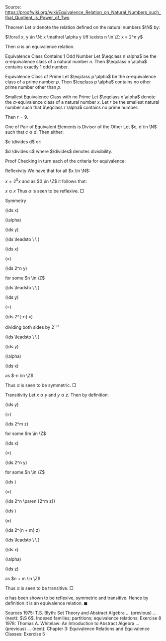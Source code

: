 # 

Source: https://proofwiki.org/wiki/Equivalence_Relation_on_Natural_Numbers_such_that_Quotient_is_Power_of_Two



Theorem
Let $\alpha$ denote the relation defined on the natural numbers $\N$ by:

$\forall x, y \in \N: x \mathrel \alpha y \iff \exists n \in \Z: x = 2^n y$

Then $\alpha$ is an equivalence relation.


Equivalence Class Contains 1 Odd Number
Let $\eqclass n \alpha$ be the $\alpha$-equivalence class of a natural number $n$.
Then $\eqclass n \alpha$ contains exactly $1$ odd number.


Equivalence Class of Prime
Let $\eqclass p \alpha$ be the $\alpha$-equivalence class of a prime number $p$.
Then $\eqclass p \alpha$ contains no other prime number other than $p$.


Smallest Equivalence Class with no Prime
Let $\eqclass x \alpha$ denote the $\alpha$-equivalence class of a natural number $x$.
Let $r$ be the smallest natural number such that $\eqclass r \alpha$ contains no prime number.

Then $r = 9$.


One of Pair of Equivalent Elements is Divisor of the Other
Let $c, d \in \N$ such that $c \mathrel \alpha d$.
Then either:

$c \divides d$
or:

$d \divides c$
where $\divides$ denotes divisibility.


Proof
Checking in turn each of the criteria for equivalence:


Reflexivity
We have that for all $x \in \N$:

$x = 2^0 x$
and as $0 \in \Z$ it follows that:

$x \mathrel \alpha x$
Thus $\alpha$ is seen to be reflexive.
$\Box$


Symmetry













\(\ds x\)

\(\alpha\)







\(\ds y\)














\(\ds \leadsto \ \ \)





\(\ds x\)

\(=\)







\(\ds 2^n y\)





for some $n \in \Z$








\(\ds \leadsto \ \ \)





\(\ds y\)

\(=\)







\(\ds 2^{-n} x\)





dividing both sides by $2^{-n}$








\(\ds \leadsto \ \ \)





\(\ds y\)

\(\alpha\)







\(\ds x\)





as $-n \in \Z$



Thus $\alpha$ is seen to be symmetric.
$\Box$


Transitivity
Let $x \mathrel \alpha y$ and $y \mathrel \alpha z$.
Then by definition:














\(\ds y\)

\(=\)







\(\ds 2^m z\)





for some $m \in \Z$














\(\ds x\)

\(=\)







\(\ds 2^n y\)





for some $n \in \Z$














\(\ds \)

\(=\)







\(\ds 2^n \paren {2^m z}\)




















\(\ds \)

\(=\)







\(\ds 2^{n + m} z\)














\(\ds \leadsto \ \ \)





\(\ds x\)

\(\alpha\)







\(\ds z\)





as $n + m \in \Z$



Thus $\alpha$ is seen to be transitive.
$\Box$

$\alpha$ has been shown to be reflexive, symmetric and transitive.
Hence by definition it is an equivalence relation.
$\blacksquare$


Sources
1975: T.S. Blyth: Set Theory and Abstract Algebra ... (previous) ... (next): $\S 6$. Indexed families; partitions; equivalence relations: Exercise $8$
1978: Thomas A. Whitelaw: An Introduction to Abstract Algebra ... (previous) ... (next): Chapter $3$: Equivalence Relations and Equivalence Classes: Exercise $5$




